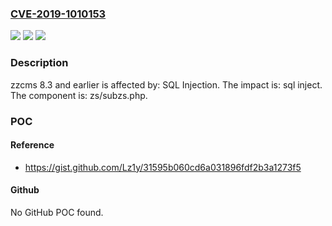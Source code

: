 ### [CVE-2019-1010153](https://cve.mitre.org/cgi-bin/cvename.cgi?name=CVE-2019-1010153)
![](https://img.shields.io/static/v1?label=Product&message=zzcms&color=blue)
![](https://img.shields.io/static/v1?label=Version&message=n%2Fa&color=blue)
![](https://img.shields.io/static/v1?label=Vulnerability&message=SQL%20Injection&color=brighgreen)

### Description

zzcms 8.3 and earlier is affected by: SQL Injection. The impact is: sql inject. The component is: zs/subzs.php.

### POC

#### Reference
- https://gist.github.com/Lz1y/31595b060cd6a031896fdf2b3a1273f5

#### Github
No GitHub POC found.

